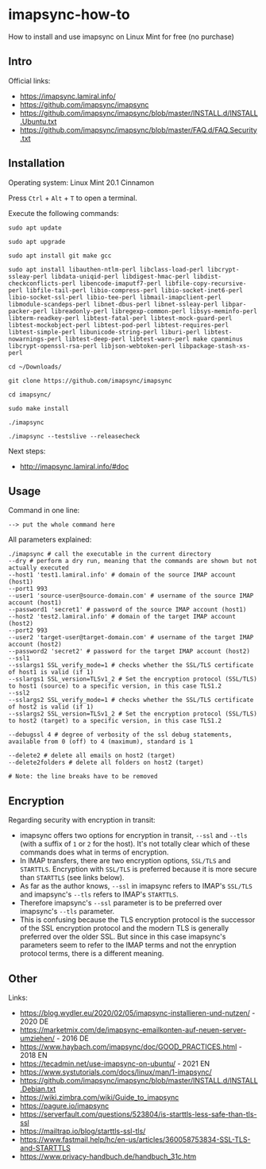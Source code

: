 # imapsync-how-to
How to install and use imapsync on Linux Mint for free (no purchase)

## Intro

Official links:
- https://imapsync.lamiral.info/
- https://github.com/imapsync/imapsync
- https://github.com/imapsync/imapsync/blob/master/INSTALL.d/INSTALL.Ubuntu.txt
- https://github.com/imapsync/imapsync/blob/master/FAQ.d/FAQ.Security.txt

## Installation

Operating system: Linux Mint 20.1 Cinnamon

Press `Ctrl` + `Alt` + `T` to open a terminal.

Execute the following commands:

```
sudo apt update

sudo apt upgrade

sudo apt install git make gcc

sudo apt install libauthen-ntlm-perl libclass-load-perl libcrypt-ssleay-perl libdata-uniqid-perl libdigest-hmac-perl libdist-checkconflicts-perl libencode-imaputf7-perl libfile-copy-recursive-perl libfile-tail-perl libio-compress-perl libio-socket-inet6-perl libio-socket-ssl-perl libio-tee-perl libmail-imapclient-perl libmodule-scandeps-perl libnet-dbus-perl libnet-ssleay-perl libpar-packer-perl libreadonly-perl libregexp-common-perl libsys-meminfo-perl libterm-readkey-perl libtest-fatal-perl libtest-mock-guard-perl libtest-mockobject-perl libtest-pod-perl libtest-requires-perl libtest-simple-perl libunicode-string-perl liburi-perl libtest-nowarnings-perl libtest-deep-perl libtest-warn-perl make cpanminus libcrypt-openssl-rsa-perl libjson-webtoken-perl libpackage-stash-xs-perl

cd ~/Downloads/

git clone https://github.com/imapsync/imapsync

cd imapsync/

sudo make install

./imapsync

./imapsync --testslive --releasecheck

```

Next steps:
- http://imapsync.lamiral.info/#doc

## Usage

Command in one line:

```
--> put the whole command here
```

All parameters explained:

```
./imapsync # call the executable in the current directory
--dry # perform a dry run, meaning that the commands are shown but not actually executed
--host1 'test1.lamiral.info' # domain of the source IMAP account (host1)
--port1 993
--user1 'source-user@source-domain.com' # username of the source IMAP account (host1)
--password1 'secret1' # password of the source IMAP account (host1)
--host2 'test2.lamiral.info' # domain of the target IMAP account (host2)
--port2 993
--user2 'target-user@target-domain.com' # username of the target IMAP account (host2)
--password2 'secret2' # password for the target IMAP account (host2)
--ssl1
--sslargs1 SSL_verify_mode=1 # checks whether the SSL/TLS certificate of host1 is valid (if 1)
--sslargs1 SSL_version=TLSv1_2 # Set the encryption protocol (SSL/TLS) to host1 (source) to a specific version, in this case TLS1.2
--ssl2
--sslargs2 SSL_verify_mode=1 # checks whether the SSL/TLS certificate of host2 is valid (if 1)
--sslargs2 SSL_version=TLSv1_2 # Set the encryption protocol (SSL/TLS) to host2 (target) to a specific version, in this case TLS1.2

--debugssl 4 # degree of verbosity of the ssl debug statements, available from 0 (off) to 4 (maximum), standard is 1

--delete2 # delete all emails on host2 (target)
--delete2folders # delete all folders on host2 (target)

# Note: the line breaks have to be removed
```

## Encryption

Regarding security with encryption in transit:
- imapsync offers two options for encryption in transit, `--ssl` and `--tls` (with a suffix of `1` or `2` for the host). It's not totally clear which of these commands does what in terms of encryption.
- In IMAP transfers, there are two encryption options, `SSL/TLS` and `STARTTLS`. Encryption with `SSL/TLS` is preferred because it is more secure than `STARTTLS` (see links below).
- As far as the author knows, `--ssl` in imapsync refers to IMAP's `SSL/TLS` and imapsync's `--tls` refers to IMAP's `STARTTLS`.
- Therefore imapsync's `--ssl` parameter is to be preferred over imapsync's `--tls` parameter.
- This is confusing because the TLS encryption protocol is the successor of the SSL encryption protocol and the modern TLS is generally preferred over the older SSL. But since in this case imapsync's parameters seem to refer to the IMAP terms and not the enryption protocol terms, there is a different meaning.

## Other

Links:
- https://blog.wydler.eu/2020/02/05/imapsync-installieren-und-nutzen/ - 2020 DE
- https://marketmix.com/de/imapsync-emailkonten-auf-neuen-server-umziehen/ - 2016 DE
- https://www.haybach.com/imapsync/doc/GOOD_PRACTICES.html - 2018 EN
- https://tecadmin.net/use-imapsync-on-ubuntu/ - 2021 EN
- https://www.systutorials.com/docs/linux/man/1-imapsync/
- https://github.com/imapsync/imapsync/blob/master/INSTALL.d/INSTALL.Debian.txt
- https://wiki.zimbra.com/wiki/Guide_to_imapsync
- https://pagure.io/imapsync
- https://serverfault.com/questions/523804/is-starttls-less-safe-than-tls-ssl
- https://mailtrap.io/blog/starttls-ssl-tls/
- https://www.fastmail.help/hc/en-us/articles/360058753834-SSL-TLS-and-STARTTLS
- https://www.privacy-handbuch.de/handbuch_31c.htm
